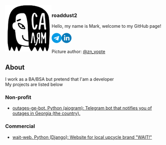 <picture align="left">
  <source media="(prefers-color-scheme: dark)" srcset="hello_dark.png">
  <source media="(prefers-color-scheme: light)" srcset="hello_light.jpg">
  <img src="hello_light.jpg" align="left"  width="150" height="150" alt="A girl with text 'Hello' on Tatar language">
</picture>

### roaddust2

<p>Hello, my name is Mark, welcome to my GitHub page!</p>
<a href="https://t.me/roaddust2">
  <img align="left" alt="roaddust2 Telegram" width="32px" src="telegram.png"></a>
<a href="https://www.linkedin.com/in/roaddust2/">
  <img align="left" alt="roaddust2 LinkedIn" width="32px" src="linkedin.png"></a>
<br>
<br>
<br>
Picture author: <a href="https://www.instagram.com/zn_yopte">@zn_yopte</a>

## About
I work as a BA/BSA but pretend that I'am a developer <br>
My projects are listed below

### Non-profit
- [outages-ge-bot. Python (aiogram): Telegram bot that notifies you of outages in Georgia (the country).](https://github.com/roaddust2/outages-ge-bot) <br>
### Commercial
- [wait-web. Python (Django): Website for local upcycle brand "WAIT!"](https://github.com/roaddust2/wait-web)
